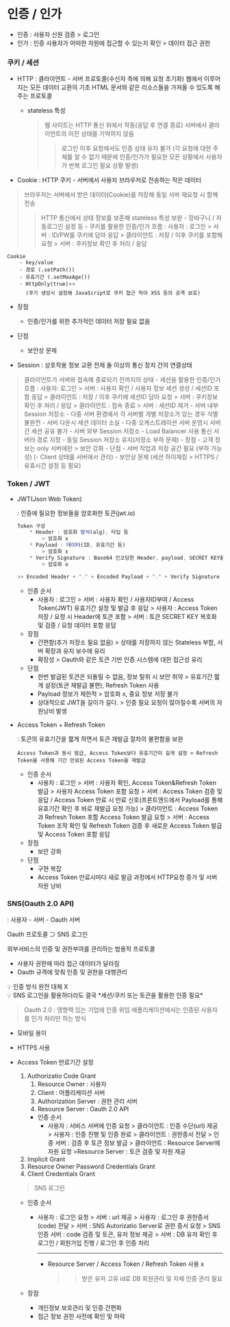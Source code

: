 # 인증 / 인가

- 인증 : 사용자 신원 검증 > 로그인
- 인가 : 인증 사용자가 어떠한 자원에 접근할 수 있는지 확인 > 데이터 접근 권한

### 쿠키 / 세션

- HTTP
: 클라이언트 - 서버 프로토콜(수신자 측에 의해 요청 초기화)
웹에서 이루어지는 모든 데이터 교환의 기초
HTML 문서와 같은 리소스들을 가져올 수 있도록 해주는 프로토콜
    - stateless 특성
        
        > 웹 사이트는 HTTP 통신 위에서 작동(응답 후 연결 종료)
        서버에서 클라이언트의 이전 상태를 기억하지 않음
        > 
        > 
        > > 로그인 이후 요청에서도 인증 상태 유지 불가
        > (각 요청에 대한 주체를 알 수 없기 때문에 인증/인가가 필요한 모든 상황에서 사용자가 반복 로그인 필요 상황 발생)
        > > 
- Cookie
: HTTP 쿠키 - 서버에서 사용자 브라우저로 전송하는 작은 데이터
> 브라우저는 서버에서 받은 데이터(Cookie)를 저장해 동일 서버 재요청 시 함께 전송
>> HTTP 통신에서 상태 정보를 보존해 stateless 특성 보완
    - 장바구니 / 자동로그인 설정 등
    - 쿠키를 활용한 인증/인가 흐름
    : 사용자 : 로그인 > 서버 : ID/PW를 쿠키에 담아 응답 > 클라이언트 : 저장 / 이후 쿠키를 포함해 요청 > 서버 : 쿠키정보 확인 후 처리 / 응답

```
Cookie
	- key/value
	- 경로 (.setPath())
	- 유효기간 (.setMaxAge())
	- HttpOnly(true)⭐⭐
	  (쿠기 생성시 설정해 JavaScript로 쿠키 접근 막아 XSS 등의 공격 보호)
```

- 장점
    - 인증/인가를 위한 추가적인 데이터 저장 필요 없음

- 단점
    - 보안상 문제
    
- Session
: 상호작용 정보 교환 전제 둘 이상의 통신 장치 간의 연결상태
> 클라이언트가 서버와 접속해 종료되기 전까지의 상태
    - 세션을 활용한 인증/인가 흐름
    : 사용자: 로그인 > 서버 : 사용자 확인 / 사용자 정보 세션 생성 / 세션ID 포함 응답 > 클라이언트 : 저장 / 이후 쿠키에 세션ID 담아 요청 > 서버 : 쿠키정보 확인 후 처리 / 응답 > 클라이언트 : 접속 종료 > 서버 : 세션ID 제거
        - 서버 내부 Session 저장소
            - 다중 서버 환경에서 각 서버별 개별 저장소가 있는 경우 식별 불완전
            - 서버 다운시 세션 데이터 소실
            - 다중 오케스트레이션 서버 운영시 서버 간 세션 공유 불가
        - 서버 외부 Session 저장소
            - Load Balancer 사용 통신 서버러 경로 지정
            - 동일 Session 저장소 유지(저장소 부하 문제)
    - 장점
        - 고객 정보는 only 서버에만 > 보안 강화
    - 단점
        - 서버 작업과 저장 공간 필요 (부하 가능성)
        (- Client 상태를 서버에서 관리)
        - 보안상 문제 (세션 하이재킹 > HTTPS / 유효시간 설정 등 필요)
        

### Token / JWT

- JWT(Json Web Token)
    
    : 인증에 필요한 정보들을 암호화한 토큰(jwt.io)
    
    ```jsx
    Token 구성
    	* Header : 암호화 방식(alg), 타입 등 
    		> 암호화 x
    	* Payload : 데이터(ID, 유효기간 등)
    		> 암호화 x
    	* Verify Signature : Base64 인코딩한 Header, payload, SECRET KEY를 더해 서명 
    		> 암호화 o
    
    >> Encoded Header + "." + Encoded Payload + "." + Verify Signature
    ```
    
    - 인증 순서
        - 사용자 : 로그인 > 서버 : 사용자 확인 / 사용자ID부여 / Access Token(JWT) 유효기간 설정 및 발급 후 응답 > 사용자 : Access Token 저장 / 요청 시 Header에 토큰 포함 > 서버 : 토큰 SECRET KEY 복호화 및 검증 / 요청 데이터 포함 응답
    - 장점
        - 간편함(추가 저장소 필요 없음) > 상태를 저장하지 않는 Stateless 부합, 서버 확장과 유지 보수에 유리
        - 확장성 > Oauth와 같은 토큰 기반 인증 시스템에 대한 접근성 유리
    - 단점
        - 한번 발급된 토큰은 되돌릴 수 없음, 정보 탈취 시 보안 취약 > 유효기간 짧게 설정(토큰 재발급 불편), Refresh Token 사용
        - Payload 정보가 제한적 > 암호화 x, 중요 정보 저장 불가
        - 상대적으로 JWT을 길이가 길다. > 인증 필요 요청이 많아질수록 서버의 자원낭비 발생
- Access Token + Refresh Token
    
    : 토큰의 유효기간을 짧게 하면서 토큰 재발급 절차의 불편함을 보완
    
      Access Token과 동시 발급, Access Token보다 유효기간이 길게 설정 > Refresh Token을 사용해 기간 만료된 Access Token을 재발급
    
    - 인증 순서
        - 사용자 : 로그인 > 서버 : 사용자 확인,  Access Token&Refresh Token 발급 > 사용자 Access Token 포함 요청 > 서버 : Access Token 검증 및 응답 / Access Token 만료 시 만료 신호(프론트엔드에서 Payload를 통해 유효기간 확인 후 바로 재발급 요청 가능) > 클라이언트 : Access Token과 Refresh Token 포함 Access Token 발급 요청 > 서버 : Access Token 조작 확인 및 Refresh Token 검증 후 새로운 Access Token 발급 및 Access Token 포함 응답
    - 장점
        - 보안 강화
    - 단점
        - 구현 복잡
        - Access Token 만료시마다 새로 발급 과정에서 HTTP요청 증가 및 서버 자원 낭비

### SNS(Oauth 2.0 API)

: 사용자 - 서버 - Oauth 서버 

  Oauth 프로토콜 ⊃ SNS 로그인

 외부서비스의 인증 및 권한부여를 관리하는 범용적 프로토콜

- 사용자 권한에 따라 접근 데이터가 달라짐
- Oauth 규격에 맞춰 인증 및 권한을 대행관리

<aside>
💡 인증 방식 완전 대체 X

</aside>

<aside>
💡  SNS 로그인을 활용하더라도 결국 *세션/쿠키 또는 토큰을 활용한 인증 필요*

</aside>

> Oauth 2.0
: 영향력 있는 기업에 인증 위임 애플리케이션에서는 인증된 사용자를 인가 처리만 하는 방식
> 
- 모바일 용이
- HTTPS 사용
- Access Token 만료기간 설정
    1. Authorizatio Code Grant
        1. Resource Owner : 사용자
        2. Client : 어플리케이션 서버
        3. Authorization Server : 권한 관리 서버
        4. Resource Server : Oauth 2.0 API
        - 인증 순서
            - 사용자 : 서비스 서버에 인증 요청 > 클라이언트 : 인증 수단(url) 제공 > 사용자 : 인증 진행 및 인증 완료 > 클라이언트 : 권한증서 전달 > 인증 서버 : 검증 후 토큰 정보 발급 > 클라이언트 : Resource Server에 자원 요청 >Resource Server : 토큰 검증 및 자원 제공
    2. Implicit Grant
    3. Resource Owner Password Credentials Grant
    4. Client Credentials Grant
    
    > SNS 로그인
    > 
    - 인증 순서
        - 사용자 : 로그인 요청 > 서버 : url 제공 > 사용자 : 로그인 후 권한증서(code) 전달 > 서버 : SNS Autorizatio Server로 권한 증서 요청 > SNS 인증 서버 : code 검증 및 토큰, 유저 정보 제공 > 서버 : DB 유저 확인 후 로그인 / 회원가입 진행 / 로그인 후 인증 처리
            
            ---
            
            - Resource Server / Access Token / Refresh Token 사용 x
                
                >> 받은 유저 고유 id로 DB 회원관리 및 자체 인증 관리 필요
                
    - 장점
        - 개인정보 보호관리 및 인증 간편화
        - 접근 정보 권한 사전에 확인 및 허락
